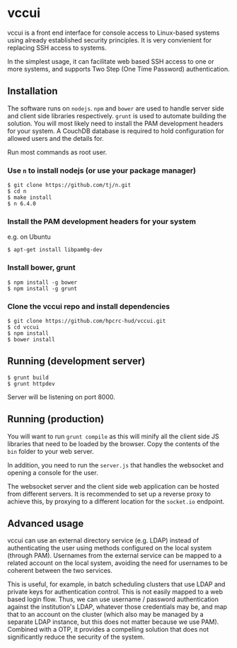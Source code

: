 # vccui

vccui is a front end interface for console access to Linux-based systems using already established security principles. It is very convienient for replacing SSH access to systems.

In the simplest usage, it can facilitate web based SSH access to one or more systems, and supports Two Step (One Time Password) authentication.

## Installation

The software runs on `nodejs`. `npm` and `bower` are used to handle server side and client side libraries respectively. `grunt` is used to automate building the solution. You will most likely need to install the PAM development headers for your system. A CouchDB database is required to hold configuration for allowed users and the details for.

Run most commands as root user.

### Use `n` to install nodejs (or use your package manager)

```
$ git clone https://github.com/tj/n.git
$ cd n
$ make install
$ n 6.4.0
```

### Install the PAM development headers for your system

e.g. on Ubuntu

```
$ apt-get install libpam0g-dev
```

### Install bower, grunt

```
$ npm install -g bower
$ npm install -g grunt
```

### Clone the vccui repo and install dependencies

```
$ git clone https://github.com/hpcrc-hud/vccui.git
$ cd vccui
$ npm install
$ bower install
```

## Running (development server)

```
$ grunt build
$ grunt httpdev
```

Server will be listening on port 8000.

## Running (production)

You will want to run `grunt compile` as this will minify all the client side JS libraries that need to be loaded by the browser. Copy the contents of the `bin` folder to your web server.

In addition, you need to run the `server.js` that handles the websocket and opening a console for the user. 

The websocket server and the client side web application can be hosted from different servers. It is recommended to set up a reverse proxy to achieve this, by proxying to a different location for the `socket.io` endpoint.

## Advanced usage

vccui can use an external directory service (e.g. LDAP) instead of authenticating the user using methods configured on the local system (through PAM). Usernames from the external service can be mapped to a related account on the local system, avoiding the need for usernames to be coherent between the two services.

This is useful, for example, in batch scheduling clusters that use LDAP and private keys for authentication control. This is not easily mapped to a web based login flow. Thus, we can use username / password authentication against the institution's LDAP, whatever those credentials may be, and map that to an account on the cluster (which also may be managed by a separate LDAP instance, but this does not matter because we use PAM). Combined with a OTP, it provides a compelling solution that does not significantly reduce the security of the system.